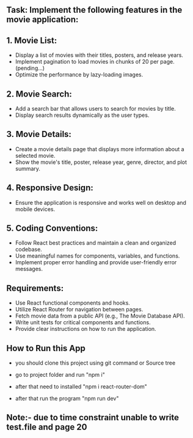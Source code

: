 ## Task: Implement the following features in the movie application:

## 1. Movie List:
- Display a list of movies with their titles, posters, and release years.
- Implement pagination to load movies in chunks of 20 per page. (pending...)
- Optimize the performance by lazy-loading images.
## 2. Movie Search:
- Add a search bar that allows users to search for movies by title.
- Display search results dynamically as the user types.
## 3. Movie Details:
- Create a movie details page that displays more information about a selected movie.
- Show the movie's title, poster, release year, genre, director, and plot summary.
## 4. Responsive Design:
- Ensure the application is responsive and works well on desktop and mobile devices.
## 5. Coding Conventions:
- Follow React best practices and maintain a clean and organized codebase.
- Use meaningful names for components, variables, and functions.
- Implement proper error handling and provide user-friendly error messages.

## Requirements:

- Use React functional components and hooks.
- Utilize React Router for navigation between pages.
- Fetch movie data from a public API (e.g., The Movie Database API).
- Write unit tests for critical components and functions.
- Provide clear instructions on how to run the application.

## How to Run this App
- you should clone this project using git command or Source tree
- go to project folder and run "npm i"

- after that need to installed "npm i react-router-dom"
- after that run the program "npm run dev"

## Note:- due to time constraint unable to write test.file and page 20